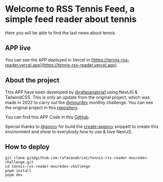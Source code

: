 # Welcome to RSS Tennis Feed, a simple feed reader about tennis

Here you will be able to find the last news about tennis.


## APP live

You can see the APP deployed in Vercel in [https://tennis-rss-reader.vercel.app](https://tennis-rss-reader.vercel.app)


## About the project

This APP have been developed by [@rafasanabria1](https://github.com/rafasanabria1) using NextJS & TailwindCSS. This is only an update from the original project, which was made in 2022 to carry out the [@mourdev](https://github.com/mouredev) monthly challenge. You can see the original project in this [repository](https://tennis-rss-reader-mouredev-challenge.vercel.app).

You can find this APP Code in this [GitHub](https://github.com/rafasanabria1/tennis-rss-reader).

Special thanks to [@goncy](https://github.com/goncy) for build the [create-appncy](https://github.com/goncy/create-appncy) snippett to create this environment and show to everybody how to use & love NextJS.


## How to deploy

```
git clone git@github.com:rafasanabria1/tennis-rss-reader-mouredev-challenge.git
cd tennis-rss-reader-mouredev-challenge
pnpm install
pnpm dev
```